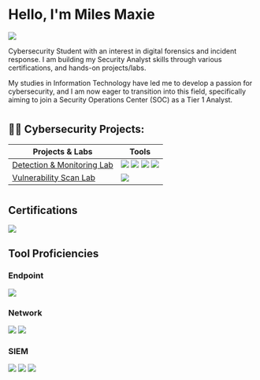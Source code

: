 # Hello, I'm Miles Maxie 
<a href="www.linkedin.com/in/miles-maxie-84b313299"><img src="https://img.shields.io/badge/-LinkedIn-0072b1?&style=for-the-badge&logo=linkedin&logoColor=white" /></a>


Cybersecurity Student with an interest in digital forensics and incident response. I am building my Security Analyst skills through various certifications, and hands-on projects/labs.	


My studies in Information Technology have led me to develop a passion for cybersecurity, and I am now eager to transition into this field, specifically aiming to join a Security Operations Center (SOC) as a Tier 1 Analyst.
#
<h2>👨‍💻 Cybersecurity Projects:</h2>

| Projects & Labs                                      | Tools       |
|-----------------------------------------------|----------------------------|
|  [Detection & Monitoring Lab](https://github.com/Myles0813/Active-Directory-Lab)   |  <img src="https://img.shields.io/badge/-Splunk-000000?&style=for-the-badge&logo=Splunk&logoColor=white"/> <img src="https://img.shields.io/badge/-Sysmon-000000?&style=for-the-badge&logo=Sysmon&logoColor=white" /> <img src="https://img.shields.io/badge/-Kali Linux-557C94?&style=for-the-badge&logo=Kali Linux&logoColor=white" /> <img src="https://img.shields.io/badge/-Active Directory-0052cc?&style=for-the-badge&logo=Active Directory&logoColor=white" />
|  [Vulnerability Scan Lab](https://github.com/Myles0813/Vulnerability-Scan-and-Remediation/blob/main/README.md)  |<img src="https://img.shields.io/badge/-Nessus-000000?&style=for-the-badge&logo=Nessus&logoColor=white" />
#

## Certifications

<div>
<img src="https://img.shields.io/badge/-Security%2B-FF0000?&style=for-the-badge&logo=CompTIA&logoColor=white" /> 
</div>



## Tool Proficiencies

### Endpoint
<div>
    <img src="https://img.shields.io/badge/-Velociraptor-4B275F?&style=for-the-badge&logo=Velociraptor&logoColor=white" />
</div>  


### Network
<div>
    <img src="https://img.shields.io/badge/-Wireshark-1679A7?&style=for-the-badge&logo=Wireshark&logoColor=white" />
    <img src="https://img.shields.io/badge/-Snort-FF5733?&style=for-the-badge&logo=Snort&logoColor=white" />

</div>


### SIEM
<div>
    <img src="https://img.shields.io/badge/-Microsoft_Sentinel-0078D4?&style=for-the-badge&logo=Microsoft&logoColor=white" />
    <img src="https://img.shields.io/badge/-Splunk-000000?&style=for-the-badge&logo=Splunk&logoColor=white" />
    <img src="https://img.shields.io/badge/-Elastic-005571?&style=for-the-badge&logo=Elastic&logoColor=white" />
</div>
